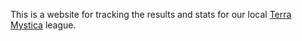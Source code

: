 This is a website for tracking the results and stats for our local [Terra Mystica](https://boardgamegeek.com/boardgame/120677/terra-mystica) league.
